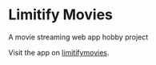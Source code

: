 # Limitify Movies
A movie streaming web app hobby project

Visit the app on [limitifymovies](https://limitifymovies.surge.sh/).
